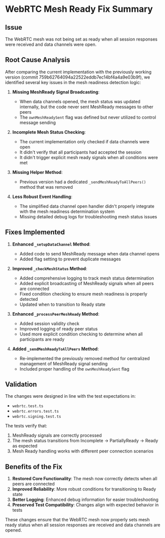 # WebRTC Mesh Ready Fix Summary

## Issue
The WebRTC mesh was not being set as ready when all session responses were received and data channels were open.

## Root Cause Analysis
After comparing the current implementation with the previously working version (commit 759b62764094a22522eddb7ec14bf4a4a9e03b9f), we identified several key issues in the mesh readiness detection logic:

1. **Missing MeshReady Signal Broadcasting**: 
   - When data channels opened, the mesh status was updated internally, but the code never sent MeshReady messages to other peers
   - The `ownMeshReadySent` flag was defined but never utilized to control message sending

2. **Incomplete Mesh Status Checking**:
   - The current implementation only checked if data channels were open
   - It didn't verify that all participants had accepted the session
   - It didn't trigger explicit mesh ready signals when all conditions were met

3. **Missing Helper Method**:
   - Previous version had a dedicated `_sendMeshReadyToAllPeers()` method that was removed

4. **Less Robust Event Handling**:
   - The simplified data channel open handler didn't properly integrate with the mesh readiness determination system
   - Missing detailed debug logs for troubleshooting mesh status issues

## Fixes Implemented

1. **Enhanced `_setupDataChannel` Method**:
   - Added code to send MeshReady message when data channel opens
   - Added flag setting to prevent duplicate messages

2. **Improved `_checkMeshStatus` Method**:
   - Added comprehensive logging to track mesh status determination
   - Added explicit broadcasting of MeshReady signals when all peers are connected
   - Fixed condition checking to ensure mesh readiness is properly detected
   - Updated when to transition to Ready state

3. **Enhanced `_processPeerMeshReady` Method**:
   - Added session validity check
   - Improved logging of ready peer status
   - Used more explicit condition checking to determine when all participants are ready

4. **Added `_sendMeshReadyToAllPeers` Method**:
   - Re-implemented the previously removed method for centralized management of MeshReady signal sending
   - Included proper handling of the `ownMeshReadySent` flag

## Validation

The changes were designed in line with the test expectations in:
- `webrtc.test.ts`
- `webrtc.errors.test.ts`
- `webrtc.signing.test.ts`

The tests verify that:
1. MeshReady signals are correctly processed
2. The mesh status transitions from Incomplete → PartiallyReady → Ready as expected
3. Mesh Ready handling works with different peer connection scenarios

## Benefits of the Fix

1. **Restored Core Functionality**: The mesh now correctly detects when all peers are connected
2. **Improved Reliability**: More robust conditions for transitioning to Ready state
3. **Better Logging**: Enhanced debug information for easier troubleshooting
4. **Preserved Test Compatibility**: Changes align with expected behavior in tests

These changes ensure that the WebRTC mesh now properly sets mesh ready status when all session responses are received and data channels are opened.
